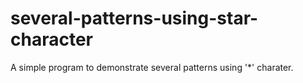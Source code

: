 # several-patterns-using-star-character
A simple program to demonstrate several patterns using '*' charater.
